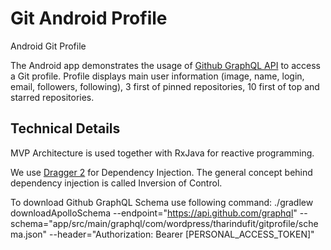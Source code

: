 # Git Android Profile
Android Git Profile

The Android app demonstrates the usage of [Github GraphQL API](https://docs.github.com/en/graphql) to access a Git profile. 
Profile displays main user information (image, name, login, email, followers, following), 3 first of pinned repositories, 10 first of top and starred repositories.

## Technical Details

MVP Architecture is used together with RxJava for reactive programming.

We use [Dragger 2](https://dagger.dev/) for Dependency Injection. The general concept behind dependency injection is called Inversion of Control.

To download Github GraphQL Schema use following command:
./gradlew downloadApolloSchema --endpoint="https://api.github.com/graphql" --schema="app/src/main/graphql/com/wordpress/tharindufit/gitprofile/schema.json" --header="Authorization: Bearer [PERSONAL_ACCESS_TOKEN]"